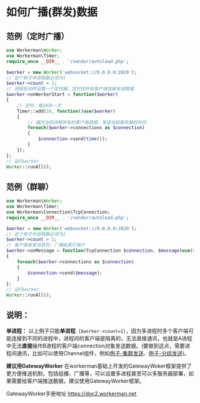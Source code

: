 # 如何广播(群发)数据

## 范例（定时广播）

```php
use Workerman\Worker;
use Workerman\Timer;
require_once __DIR__ . '/vendor/autoload.php';

$worker = new Worker('websocket://0.0.0.0:2020');
// 这个例子中进程数必须为1
$worker->count = 1;
// 进程启动时设置一个定时器，定时向所有客户端连接发送数据
$worker->onWorkerStart = function($worker)
{
    // 定时，每10秒一次
    Timer::add(10, function()use($worker)
    {
        // 遍历当前进程所有的客户端连接，发送当前服务器的时间
        foreach($worker->connections as $connection)
        {
            $connection->send(time());
        }
    });
};
// 运行worker
Worker::runAll();
```

## 范例（群聊）

```php
use Workerman\Worker;
use Workerman\Timer;
use Workerman\Connection\TcpConnection;
require_once __DIR__ . '/vendor/autoload.php';

$worker = new Worker('websocket://0.0.0.0:2020');
// 这个例子中进程数必须为1
$worker->count = 1;
// 客户端发来消息时，广播给其它用户
$worker->onMessage = function(TcpConnection $connection, $message)use($worker)
{
    foreach($worker->connections as $connection)
    {
        $connection->send($message);
    }
};
// 运行worker
Worker::runAll();
```

## 说明：
**单进程：**
以上例子只能**单进程**（```$worker->count=1```），因为多进程时多个客户端可能连接到不同的进程中，进程间的客户端是隔离的，无法直接通讯，也就是A进程中无法**直接**操作B进程的客户端connection对象发送数据。(要做到这点，需要进程间通讯，比如可以使用Channel组件，例如[例子-集群发送](components/channel-examples.md)、[例子-分组发送](components/channel-examples2.md))。

**建议用GatewayWorker**
在workerman基础上开发的GatewayWoker框架提供了更方便推送机制，包括组播、广播等，可以设置多进程甚至可以多服务器部署，如果需要给客户端推送数据，建议使用GatewayWorker框架。

GatewayWorker手册地址 https://doc2.workerman.net 

